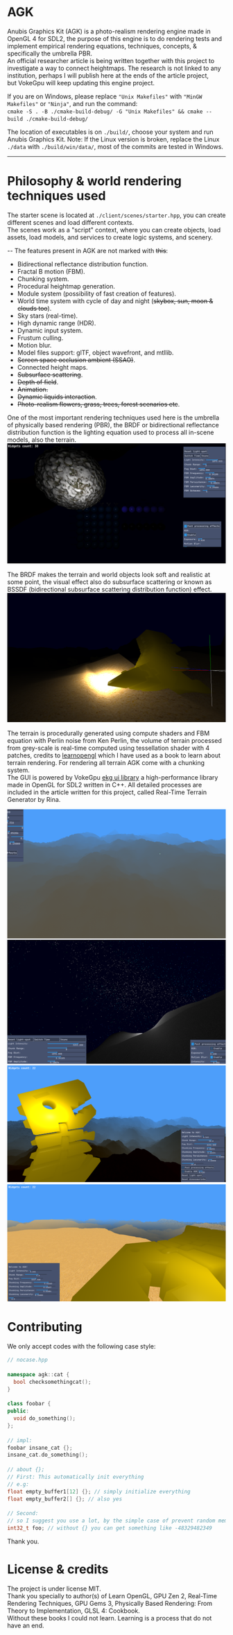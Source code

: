 # AGK

Anubis Graphics Kit (AGK) is a photo-realism rendering engine made in OpenGL 4 for SDL2, the purpose of this engine is to do rendering tests and implement empirical rendering equations, techniques, concepts, & specifically the umbrella PBR.  
An official researcher article is being written together with this project to investigate a way to connect heightmaps. The research is not linked to any institution, perhaps I will publish here at the ends of the article project,  
but VokeGpu will keep updating this engine project.

If you are on Windows, please replace `"Unix Makefiles"` with `"MinGW Makefiles"` or `"Ninja"`, and run the command:  
`cmake -S . -B ./cmake-build-debug/ -G "Unix Makefiles" && cmake --build ./cmake-build-debug/`

The location of executables is on `./build/`, choose your system and run Anubis Graphics Kit. Note: If the Linux version is broken, replace the Linux `./data` with `./build/win/data/`, most of the commits are tested in Windows.

---

# Philosophy & world rendering techniques used

The starter scene is located at `./client/scenes/starter.hpp`, you can create different scenes and load different contexts.  
The scenes work as a "script" context, where you can create objects, load assets, load models, and services to create logic systems, and scenery.

-- The features present in AGK are not marked with ~~this~~:
* Bidirectional reflectance distribution function.
* Fractal B motion (FBM).
* Chunking system.
* Procedural heightmap generation.
* Module system (possibility of fast creation of features).
* World time system with cycle of day and night (~~skybox, sun, moon & clouds too~~).
* Sky stars (real-time).
* High dynamic range (HDR).
* Dynamic input system.
* Frustum culling.
* Motion blur.
* Model files support: glTF, object wavefront, and mtllib.
* ~~Screen space occlusion ambient (SSAO)~~.
* Connected height maps.
* ~~Subsurface scattering~~.
* ~~Depth of field~~.
* ~~Animation.~~
* ~~Dynamic liquids interaction~~.
* ~~Photo-realism flowers, grass, trees, forest scenarios etc~~.

One of the most important rendering techniques used here is the umbrella of physically based rendering (PBR), the BRDF or bidirectional reflectance distribution function is the lighting equation used to process all in-scene models, also the terrain.  
![Alt text](/splash/splash-brdf-3.png?raw=true)

The BRDF makes the terrain and world objects look soft and realistic at some point, the visual effect also do subsurface scattering or known as BSSDF (bidirectional subsurface scattering distribution function) effect.
![Alt text](/splash/splash-brdf-2.png?raw=true)

The terrain is procedurally generated using compute shaders and FBM equation with Perlin noise from Ken Perlin, the volume of terrain processed from grey-scale is real-time computed using tessellation shader with 4 patches, credits to [learnopengl](https://learnopengl.com) which I have used as a book to learn about terrain rendering.
For rendering all terrain AGK come with a chunking system.  
The GUI is powered by VokeGpu [ekg ui library](https://github.com/vokegpu/ekg-ui-library) a high-performance library made in OpenGL for SDL2 written in C++.
All detailed processes are included in the article written for this project, called Real-Time Terrain Generator by Rina.

![Alt text](/splash/terrain-hmap-connect-fixed-2.png)
![img.png](/splash/real-time-stars.png)
![img.png](/splash/terrain-2.png)
![img.png](/splash/terrain-3.png)

# Contributing

We only accept codes with the following case style:
```cpp
// nocase.hpp

namespace agk::cat {
  bool checksomethingcat();
}

class foobar {
public:
  void do_something();
};

// impl:
foobar insane_cat {};
insane_cat.do_something();

// about {};
// First: This automatically init everything
// e.g:
float empty_buffer1[12] {}; // simply initialize everything
float empty_buffer2[] {}; // also yes

// Second:
// so I suggest you use a lot, by the simple case of prevent random memory.
int32_t foo; // without {} you can get something like -48329482349
```
Thank you.

# License & credits
The project is under license MIT.  
Thank you specially to author(s) of Learn OpenGL, GPU Zen 2, Real-Time Rendering Techniques, GPU Gems 3, Physically Based Rendering: From Theory to Implementation, GLSL 4: Cookbook.  
Without these books I could not learn. Learning is a process that do not have an end.
